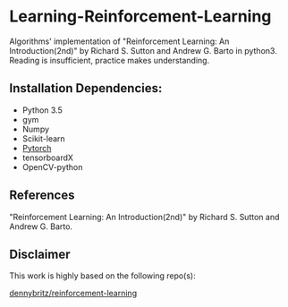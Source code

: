 # Learning-Reinforcement-Learning

Algorithms' implementation of "Reinforcement Learning: An Introduction(2nd)" by Richard S. Sutton and Andrew G. Barto in python3.
<br>Reading is insufficient, practice makes understanding. 


## Installation Dependencies:
* Python 3.5
* gym
* Numpy
* Scikit-learn
* [Pytorch](https://pytorch.org/)
* tensorboardX
* OpenCV-python

## References
"Reinforcement Learning: An Introduction(2nd)" by Richard S. Sutton and Andrew G. Barto.

## Disclaimer
This work is highly based on the following repo(s):

[dennybritz/reinforcement-learning](https://github.com/dennybritz/reinforcement-learning)

